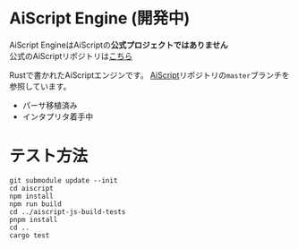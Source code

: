 # AiScript Engine **(開発中)**

AiScript EngineはAiScriptの**公式プロジェクトではありません**  
公式のAiScriptリポジトリは[こちら](https://github.com/aiscript-dev/aiscript)

Rustで書かれたAiScriptエンジンです。
[AiScript](https://github.com/aiscript-dev/aiscript)リポジトリの`master`ブランチを参照しています。

- パーサ移植済み
- インタプリタ着手中

# テスト方法
```
git submodule update --init
cd aiscript
npm install
npm run build
cd ../aiscript-js-build-tests
pnpm install
cd ..
cargo test
```

